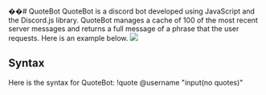 ��# QuoteBot
QuoteBot is a discord bot developed using JavaScript and the Discord.js library. QuoteBot manages a cache of 100 of the most recent server messages and returns a full message of a phrase that the user requests. Here is an example below.
![](ezgif-5-3545e6d7d157.gif)
## Syntax
Here is the syntax for QuoteBot:
!quote @username "input(no quotes)"
